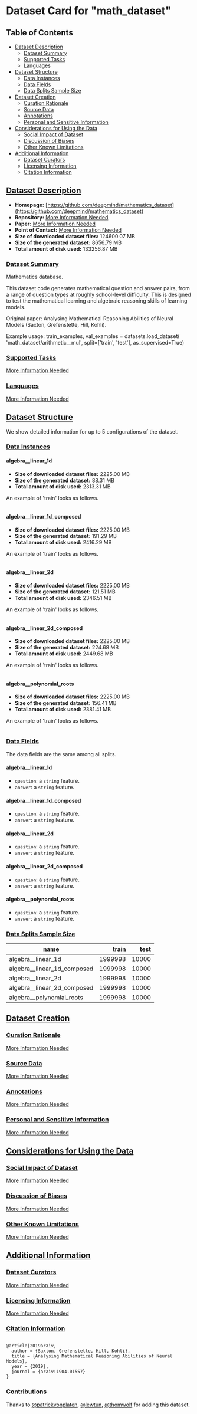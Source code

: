 ---
---

# Dataset Card for "math_dataset"

## Table of Contents
- [Dataset Description](#dataset-description)
  - [Dataset Summary](#dataset-summary)
  - [Supported Tasks](#supported-tasks)
  - [Languages](#languages)
- [Dataset Structure](#dataset-structure)
  - [Data Instances](#data-instances)
  - [Data Fields](#data-fields)
  - [Data Splits Sample Size](#data-splits-sample-size)
- [Dataset Creation](#dataset-creation)
  - [Curation Rationale](#curation-rationale)
  - [Source Data](#source-data)
  - [Annotations](#annotations)
  - [Personal and Sensitive Information](#personal-and-sensitive-information)
- [Considerations for Using the Data](#considerations-for-using-the-data)
  - [Social Impact of Dataset](#social-impact-of-dataset)
  - [Discussion of Biases](#discussion-of-biases)
  - [Other Known Limitations](#other-known-limitations)
- [Additional Information](#additional-information)
  - [Dataset Curators](#dataset-curators)
  - [Licensing Information](#licensing-information)
  - [Citation Information](#citation-information)

## [Dataset Description](#dataset-description)

- **Homepage:** [https://github.com/deepmind/mathematics_dataset](https://github.com/deepmind/mathematics_dataset)
- **Repository:** [More Information Needed](https://github.com/huggingface/datasets/blob/master/CONTRIBUTING.md#how-to-contribute-to-the-dataset-cards)
- **Paper:** [More Information Needed](https://github.com/huggingface/datasets/blob/master/CONTRIBUTING.md#how-to-contribute-to-the-dataset-cards)
- **Point of Contact:** [More Information Needed](https://github.com/huggingface/datasets/blob/master/CONTRIBUTING.md#how-to-contribute-to-the-dataset-cards)
- **Size of downloaded dataset files:** 124600.07 MB
- **Size of the generated dataset:** 8656.79 MB
- **Total amount of disk used:** 133256.87 MB

### [Dataset Summary](#dataset-summary)

Mathematics database.

This dataset code generates mathematical question and answer pairs,
from a range of question types at roughly school-level difficulty.
This is designed to test the mathematical learning and algebraic
reasoning skills of learning models.

Original paper: Analysing Mathematical Reasoning Abilities of Neural Models
(Saxton, Grefenstette, Hill, Kohli).

Example usage:
train_examples, val_examples = datasets.load_dataset(
    'math_dataset/arithmetic__mul',
    split=['train', 'test'],
    as_supervised=True)

### [Supported Tasks](#supported-tasks)

[More Information Needed](https://github.com/huggingface/datasets/blob/master/CONTRIBUTING.md#how-to-contribute-to-the-dataset-cards)

### [Languages](#languages)

[More Information Needed](https://github.com/huggingface/datasets/blob/master/CONTRIBUTING.md#how-to-contribute-to-the-dataset-cards)

## [Dataset Structure](#dataset-structure)

We show detailed information for up to 5 configurations of the dataset.

### [Data Instances](#data-instances)

#### algebra__linear_1d

- **Size of downloaded dataset files:** 2225.00 MB
- **Size of the generated dataset:** 88.31 MB
- **Total amount of disk used:** 2313.31 MB

An example of 'train' looks as follows.
```

```

#### algebra__linear_1d_composed

- **Size of downloaded dataset files:** 2225.00 MB
- **Size of the generated dataset:** 191.29 MB
- **Total amount of disk used:** 2416.29 MB

An example of 'train' looks as follows.
```

```

#### algebra__linear_2d

- **Size of downloaded dataset files:** 2225.00 MB
- **Size of the generated dataset:** 121.51 MB
- **Total amount of disk used:** 2346.51 MB

An example of 'train' looks as follows.
```

```

#### algebra__linear_2d_composed

- **Size of downloaded dataset files:** 2225.00 MB
- **Size of the generated dataset:** 224.68 MB
- **Total amount of disk used:** 2449.68 MB

An example of 'train' looks as follows.
```

```

#### algebra__polynomial_roots

- **Size of downloaded dataset files:** 2225.00 MB
- **Size of the generated dataset:** 156.41 MB
- **Total amount of disk used:** 2381.41 MB

An example of 'train' looks as follows.
```

```

### [Data Fields](#data-fields)

The data fields are the same among all splits.

#### algebra__linear_1d
- `question`: a `string` feature.
- `answer`: a `string` feature.

#### algebra__linear_1d_composed
- `question`: a `string` feature.
- `answer`: a `string` feature.

#### algebra__linear_2d
- `question`: a `string` feature.
- `answer`: a `string` feature.

#### algebra__linear_2d_composed
- `question`: a `string` feature.
- `answer`: a `string` feature.

#### algebra__polynomial_roots
- `question`: a `string` feature.
- `answer`: a `string` feature.

### [Data Splits Sample Size](#data-splits-sample-size)

|           name            | train |test |
|---------------------------|------:|----:|
|algebra__linear_1d         |1999998|10000|
|algebra__linear_1d_composed|1999998|10000|
|algebra__linear_2d         |1999998|10000|
|algebra__linear_2d_composed|1999998|10000|
|algebra__polynomial_roots  |1999998|10000|

## [Dataset Creation](#dataset-creation)

### [Curation Rationale](#curation-rationale)

[More Information Needed](https://github.com/huggingface/datasets/blob/master/CONTRIBUTING.md#how-to-contribute-to-the-dataset-cards)

### [Source Data](#source-data)

[More Information Needed](https://github.com/huggingface/datasets/blob/master/CONTRIBUTING.md#how-to-contribute-to-the-dataset-cards)

### [Annotations](#annotations)

[More Information Needed](https://github.com/huggingface/datasets/blob/master/CONTRIBUTING.md#how-to-contribute-to-the-dataset-cards)

### [Personal and Sensitive Information](#personal-and-sensitive-information)

[More Information Needed](https://github.com/huggingface/datasets/blob/master/CONTRIBUTING.md#how-to-contribute-to-the-dataset-cards)

## [Considerations for Using the Data](#considerations-for-using-the-data)

### [Social Impact of Dataset](#social-impact-of-dataset)

[More Information Needed](https://github.com/huggingface/datasets/blob/master/CONTRIBUTING.md#how-to-contribute-to-the-dataset-cards)

### [Discussion of Biases](#discussion-of-biases)

[More Information Needed](https://github.com/huggingface/datasets/blob/master/CONTRIBUTING.md#how-to-contribute-to-the-dataset-cards)

### [Other Known Limitations](#other-known-limitations)

[More Information Needed](https://github.com/huggingface/datasets/blob/master/CONTRIBUTING.md#how-to-contribute-to-the-dataset-cards)

## [Additional Information](#additional-information)

### [Dataset Curators](#dataset-curators)

[More Information Needed](https://github.com/huggingface/datasets/blob/master/CONTRIBUTING.md#how-to-contribute-to-the-dataset-cards)

### [Licensing Information](#licensing-information)

[More Information Needed](https://github.com/huggingface/datasets/blob/master/CONTRIBUTING.md#how-to-contribute-to-the-dataset-cards)

### [Citation Information](#citation-information)

```

@article{2019arXiv,
  author = {Saxton, Grefenstette, Hill, Kohli},
  title = {Analysing Mathematical Reasoning Abilities of Neural Models},
  year = {2019},
  journal = {arXiv:1904.01557}
}

```


### Contributions

Thanks to [@patrickvonplaten](https://github.com/patrickvonplaten), [@lewtun](https://github.com/lewtun), [@thomwolf](https://github.com/thomwolf) for adding this dataset.